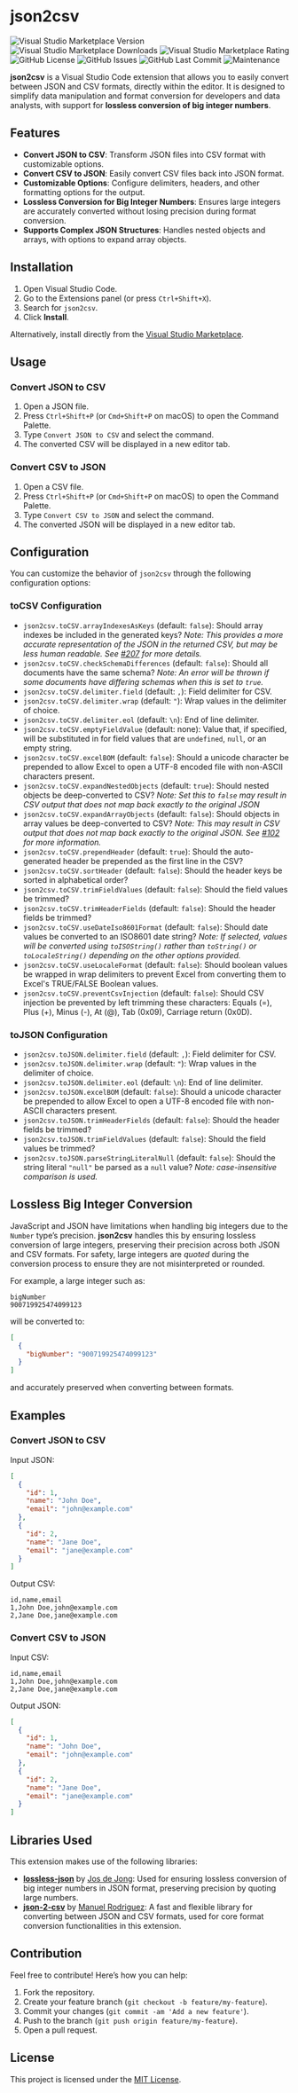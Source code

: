 
# json2csv

![Visual Studio Marketplace Version](https://img.shields.io/visual-studio-marketplace/v/khaeransori.json2csv)
![Visual Studio Marketplace Downloads](https://img.shields.io/visual-studio-marketplace/d/khaeransori.json2csv)
![Visual Studio Marketplace Rating](https://img.shields.io/visual-studio-marketplace/stars/khaeransori.json2csv)
![GitHub License](https://img.shields.io/github/license/khaeransori/vscode-json2csv)
![GitHub Issues](https://img.shields.io/github/issues/khaeransori/vscode-json2csv)
![GitHub Last Commit](https://img.shields.io/github/last-commit/khaeransori/vscode-json2csv)
![Maintenance](https://img.shields.io/maintenance/yes/2024)

**json2csv** is a Visual Studio Code extension that allows you to easily convert between JSON and CSV formats, directly within the editor. It is designed to simplify data manipulation and format conversion for developers and data analysts, with support for **lossless conversion of big integer numbers**.

## Features

- **Convert JSON to CSV**: Transform JSON files into CSV format with customizable options.
- **Convert CSV to JSON**: Easily convert CSV files back into JSON format.
- **Customizable Options**: Configure delimiters, headers, and other formatting options for the output.
- **Lossless Conversion for Big Integer Numbers**: Ensures large integers are accurately converted without losing precision during format conversion.
- **Supports Complex JSON Structures**: Handles nested objects and arrays, with options to expand array objects.

## Installation

1. Open Visual Studio Code.
2. Go to the Extensions panel (or press `Ctrl+Shift+X`).
3. Search for `json2csv`.
4. Click **Install**.

Alternatively, install directly from the [Visual Studio Marketplace](https://marketplace.visualstudio.com/items?itemName=khaeransori.json2csv).

## Usage

### Convert JSON to CSV

1. Open a JSON file.
2. Press `Ctrl+Shift+P` (or `Cmd+Shift+P` on macOS) to open the Command Palette.
3. Type `Convert JSON to CSV` and select the command.
4. The converted CSV will be displayed in a new editor tab.

### Convert CSV to JSON

1. Open a CSV file.
2. Press `Ctrl+Shift+P` (or `Cmd+Shift+P` on macOS) to open the Command Palette.
3. Type `Convert CSV to JSON` and select the command.
4. The converted JSON will be displayed in a new editor tab.

## Configuration

You can customize the behavior of `json2csv` through the following configuration options:

### toCSV Configuration
- `json2csv.toCSV.arrayIndexesAsKeys` (default: `false`): Should array indexes be included in the generated keys?
_Note: This provides a more accurate representation of the JSON in the returned CSV, but may be less human readable. See [#207](https://github.com/mrodrig/json-2-csv/issues/207) for more details._
- `json2csv.toCSV.checkSchemaDifferences` (default: `false`): Should all documents have the same schema?
_Note: An error will be thrown if some documents have differing schemas when this is set to `true`._
- `json2csv.toCSV.delimiter.field` (default: `,`): Field delimiter for CSV.
- `json2csv.toCSV.delimiter.wrap` (default: `"`): Wrap values in the delimiter of choice.
- `json2csv.toCSV.delimiter.eol` (default: `\n`): End of line delimiter.
- `json2csv.toCSV.emptyFieldValue` (default: none): Value that, if specified, will be substituted in for field values that are `undefined`, `null`, or an empty string.
- `json2csv.toCSV.excelBOM` (default: `false`): Should a unicode character be prepended to allow Excel to open a UTF-8 encoded file with non-ASCII characters present.
- `json2csv.toCSV.expandNestedObjects` (default: `true`): Should nested objects be deep-converted to CSV?
_Note: Set this to `false` may result in CSV output that does not map back exactly to the original JSON_
- `json2csv.toCSV.expandArrayObjects` (default: `false`): Should objects in array values be deep-converted to CSV?
_Note: This may result in CSV output that does not map back exactly to the original JSON. See [#102](https://github.com/mrodrig/json-2-csv/issues/102) for more information._
- `json2csv.toCSV.prependHeader` (default: `true`): Should the auto-generated header be prepended as the first line in the CSV?
- `json2csv.toCSV.sortHeader` (default: `false`): Should the header keys be sorted in alphabetical order?
- `json2csv.toCSV.trimFieldValues` (default: `false`): Should the field values be trimmed?
- `json2csv.toCSV.trimHeaderFields` (default: `false`): Should the header fields be trimmed?
- `json2csv.toCSV.useDateIso8601Format` (default: `false`): Should date values be converted to an ISO8601 date string?
_Note: If selected, values will be converted using `toISOString()` rather than `toString()` or `toLocaleString()` depending on the other options provided._
- `json2csv.toCSV.useLocaleFormat` (default: `false`): Should boolean values be wrapped in wrap delimiters to prevent Excel from converting them to Excel's TRUE/FALSE Boolean values.
- `json2csv.toCSV.preventCsvInjection` (default: `false`): Should CSV injection be prevented by left trimming these characters: Equals (=), Plus (+), Minus (-), At (@), Tab (0x09), Carriage return (0x0D).

### toJSON Configuration

- `json2csv.toJSON.delimiter.field` (default: `,`): Field delimiter for CSV.
- `json2csv.toJSON.delimiter.wrap` (default: `"`): Wrap values in the delimiter of choice.
- `json2csv.toJSON.delimiter.eol` (default: `\n`): End of line delimiter.
- `json2csv.toJSON.excelBOM` (default: `false`): Should a unicode character be prepended to allow Excel to open a UTF-8 encoded file with non-ASCII characters present.
- `json2csv.toJSON.trimHeaderFields` (default: `false`): Should the header fields be trimmed?
- `json2csv.toJSON.trimFieldValues` (default: `false`): Should the field values be trimmed?
- `json2csv.toJSON.parseStringLiteralNull` (default: `false`): Should the string literal `"null"` be parsed as a `null` value?
_Note: case-insensitive comparison is used._

## Lossless Big Integer Conversion

JavaScript and JSON have limitations when handling big integers due to the `Number` type’s precision. **json2csv** handles this by ensuring lossless conversion of large integers, preserving their precision across both JSON and CSV formats. For safety, large integers are *quoted* during the conversion process to ensure they are not misinterpreted or rounded.

For example, a large integer such as:

```csv
bigNumber
900719925474099123
```

will be converted to:

```json
[
  {
    "bigNumber": "900719925474099123"
  }
]
```

and accurately preserved when converting between formats.

## Examples

### Convert JSON to CSV

Input JSON:
```json
[
  {
    "id": 1,
    "name": "John Doe",
    "email": "john@example.com"
  },
  {
    "id": 2,
    "name": "Jane Doe",
    "email": "jane@example.com"
  }
]
```

Output CSV:
```csv
id,name,email
1,John Doe,john@example.com
2,Jane Doe,jane@example.com
```

### Convert CSV to JSON

Input CSV:
```csv
id,name,email
1,John Doe,john@example.com
2,Jane Doe,jane@example.com
```

Output JSON:
```json
[
  {
    "id": 1,
    "name": "John Doe",
    "email": "john@example.com"
  },
  {
    "id": 2,
    "name": "Jane Doe",
    "email": "jane@example.com"
  }
]
```

## Libraries Used

This extension makes use of the following libraries:

- **[lossless-json](https://github.com/josdejong/lossless-json)** by [Jos de Jong](https://github.com/josdejong): Used for ensuring lossless conversion of big integer numbers in JSON format, preserving precision by quoting large numbers.
- **[json-2-csv](https://github.com/mrodrig/json-2-csv)** by [Manuel Rodriguez](https://github.com/mrodrig): A fast and flexible library for converting between JSON and CSV formats, used for core format conversion functionalities in this extension.

## Contribution

Feel free to contribute! Here’s how you can help:

1. Fork the repository.
2. Create your feature branch (`git checkout -b feature/my-feature`).
3. Commit your changes (`git commit -am 'Add a new feature'`).
4. Push to the branch (`git push origin feature/my-feature`).
5. Open a pull request.

## License

This project is licensed under the [MIT License](LICENSE).
